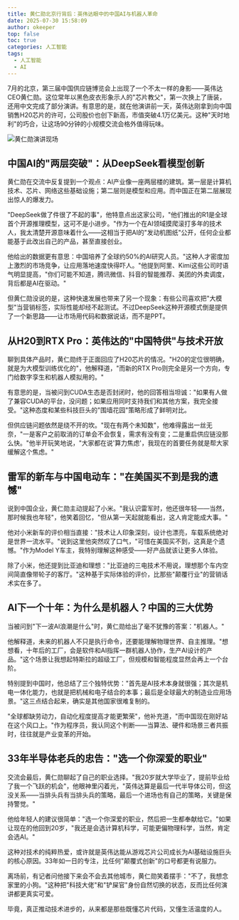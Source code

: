 ```yaml
---
title: 黄仁勋北京行背后：英伟达眼中的中国AI与机器人革命
date: 2025-07-30 15:58:09
author: okeeper
top: false
toc: true
categories: 人工智能
tags:
  - 人工智能
  - AI
---
```


7月的北京，第三届中国供应链博览会上出现了一个不太一样的身影——英伟达CEO黄仁勋。这位常年以黑色皮衣形象示人的"芯片教父"，第一次换上了唐装，还用中文完成了部分演讲。有意思的是，就在他演讲前一天，英伟达刚拿到向中国销售H20芯片的许可，公司股价也创下新高，市值突破4.1万亿美元。这种"天时地利"的巧合，让这场90分钟的小规模交流会格外值得玩味。

![黄仁勋演讲现场](https://nimg.ws.126.net/?url=http%3A%2F%2Fdingyue.ws.126.net%2F2025%2F0716%2Fd193f958j00szhz50001vd0012v00lvg.jpg&thumbnail=660x2147483647&quality=80&type=jpg)


## 中国AI的"两层突破"：从DeepSeek看模型创新

黄仁勋在交流中反复提到一个观点：AI产业像一座两层楼的建筑。第一层是计算机技术、芯片、网络这些基础设施；第二层则是模型和应用。而中国正在第二层展现出惊人的爆发力。

"DeepSeek做了件很了不起的事"，他特意点出这家公司，"他们推出的R1是全球首个开源推理模型，这可不是小进步。"作为一个在AI领域摸爬滚打多年的技术人，我太清楚开源意味着什么——这相当于把AI的"发动机图纸"公开，任何企业都能基于此改出自己的产品，甚至直接创业。

他给出的数据更有意思：中国培养了全球约50%的AI研究人员。"这种人才密度加上激烈的市场竞争，让应用落地速度快得吓人。"他提到阿里、Kimi这些公司时语气明显提高，"你们可能不知道，腾讯微信、抖音的智能推荐、美团的外卖调度，背后都是AI在驱动。"

但黄仁勋没说的是，这种快速发展也带来了另一个现象：有些公司喜欢把"大模型"当营销标签，实际性能却经不起测试。不过DeepSeek这种开源模式倒是提供了一个新思路——让市场用代码和数据说话，而不是PPT。


## 从H20到RTX Pro：英伟达的"中国特供"与技术开放

聊到具体产品时，黄仁勋终于正面回应了H20芯片的情况。"H20的定位很明确，就是为大模型训练优化的"，他解释道，"而新的RTX Pro则完全是另一个方向，专门给数字孪生和机器人模拟用的。"

有意思的是，当被问到CUDA生态是否封闭时，他的回答相当坦诚："如果有人做了兼容CUDA的平台，没问题；如果应用同时支持我们和其他方案，我完全接受。"这种态度和某些科技巨头的"围墙花园"策略形成了鲜明对比。

但供应链问题依然是绕不开的坎。"现在有两个未知数"，他难得露出一丝无奈，"一是客户之前取消的订单会不会恢复，需求有没有变；二是重启供应链没那么快。"他半开玩笑地说，"大家都在说'算力焦虑'，我现在的首要任务就是帮大家缓解这个焦虑。"


## 雷军的新车与中国电动车："在美国买不到是我的遗憾"

说到中国企业，黄仁勋主动提起了小米。"我认识雷军时，他还很年轻——当然，那时候我也年轻"，他笑着回忆，"但从第一天起就能看出，这人肯定能成大事。"

他对小米新车的评价相当直接："技术让人印象深刻，设计也漂亮，车载系统绝对是世界一流水平。"说到这里他突然叹了口气，"可惜在美国买不到，这真是个遗憾。"作为Model Y车主，我特别理解这种感受——好产品就该让更多人体验。

除了小米，他还提到比亚迪和理想："比亚迪的三电技术不用说，理想那个车内空间简直像带轮子的客厅。"这种基于实际体验的评价，比那些"颠覆行业"的营销话术实在多了。


## AI下一个十年：为什么是机器人？中国的三大优势

当被问到"下一波AI浪潮是什么"时，黄仁勋给出了毫不犹豫的答案："机器人。"

他解释道，未来的机器人不只是执行命令，还要能理解物理世界、自主推理。"想想看，十年后的工厂，会是软件和AI指挥一群机器人协作，生产AI设计的产品。"这个场景让我想起特斯拉的超级工厂，但规模和智能程度显然会再上一个台阶。

特别提到中国时，他总结了三个独特优势："首先是AI技术本身就很强；其次是机电一体化能力，也就是把机械和电子结合的本事；最后是全球最大的制造业应用场景。"这三点结合起来，确实是其他国家很难复制的。

"全球都缺劳动力，自动化程度提高才能更繁荣"，他补充道，"而中国现在刚好站在这个风口上。"作为程序员，我认同这个判断——当算法、硬件和场景三者共振时，往往就是产业变革的开始。


## 33年半导体老兵的忠告："选一个你深爱的职业"

交流会最后，黄仁勋聊起了自己的职业选择。"我20岁就大学毕业了，提前毕业给了我一个飞跃的机会"，他眼神里闪着光，"英伟达算是最后一代半导体公司，但这没关系——当排头兵有当排头兵的策略，最后一个进场也有自己的策略，关键是保持警觉。"

他给年轻人的建议很简单："选一个你深爱的职业，然后把一生都奉献给它。"如果让现在的他回到20岁，"我还是会选计算机科学，可能更偏物理科学，当然，肯定会选AI。"

这种对技术的纯粹热爱，或许就是英伟达能从游戏芯片公司成长为AI基础设施巨头的核心原因。33年如一日的专注，比任何"颠覆式创新"的口号都更有说服力。

离场前，有记者问他接下来会不会去其他城市，黄仁勋笑着摆手："不了，我想念家里的小狗。"这种把"科技大佬"和"铲屎官"身份自然切换的状态，反而比任何演讲都更真实可爱。

毕竟，真正推动技术进步的，从来都是那些既懂芯片代码，又懂生活温度的人。